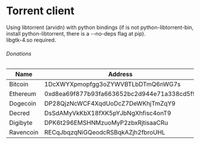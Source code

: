 # Torrent client
Using libtorrent (arvidn) with python bindings (if is not python-libtorrent-bin,
 install python-libtorrent, there is a --no-deps flag at pip).\
libgtk-4.so required.
###### Donations
| Name      | Address                                    |
|-----------|--------------------------------------------|
| Bitcoin   | 1DcXWYXpmopfgg3oZYWVBTLbDTmQ6nWG7s         |
| Ethereum  | 0xd8ea69f877b93fa663652bc2d944e71a338cd5f9 |
| Dogecoin  | DP28QjzNcWCF4XqdUoDcZ7DeWKhjTmZqY9         |
| Decred    | DsSdAMyVkKbX18fXK5pYJbNgXhfisc4onT9        |
| Digibyte  | DPK6t296EMSHNMzuoMyP2zbxRjtisaaCRu         |
| Ravencoin | RECqJbqzqNiGQeodcRSBqkAZjh2fbroUHL         |